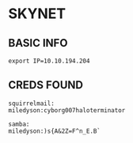 # SKYNET

## BASIC INFO
```
export IP=10.10.194.204
```

## CREDS FOUND
```
squirrelmail:
miledyson:cyborg007haloterminator

samba:
miledyson:)s{A&2Z=F^n_E.B`


```
